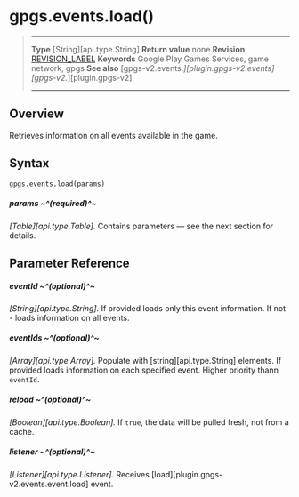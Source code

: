 # gpgs.events.load()

> --------------------- ------------------------------------------------------------------------------------------
> __Type__              [String][api.type.String]
> __Return value__      none
> __Revision__          [REVISION_LABEL](REVISION_URL)
> __Keywords__          Google Play Games Services, game network, gpgs
> __See also__          [gpgs-v2.events.*][plugin.gpgs-v2.events]
>                       [gpgs-v2.*][plugin.gpgs-v2]
> --------------------- ------------------------------------------------------------------------------------------

## Overview

Retrieves information on all events available in the game.

## Syntax

	gpgs.events.load(params)

##### params ~^(required)^~
_[Table][api.type.Table]._ Contains parameters — see the next section for details.

## Parameter Reference

##### eventId ~^(optional)^~
_[String][api.type.String]._ If provided loads only this event information. If not - loads information on all events.

##### eventIds ~^(optional)^~
_[Array][api.type.Array]._ Populate with [string][api.type.String] elements. If provided loads information on each specified event. Higher priority thann `eventId`.

##### reload ~^(optional)^~
_[Boolean][api.type.Boolean]._ If `true`, the data will be pulled fresh, not from a cache.

##### listener ~^(optional)^~
_[Listener][api.type.Listener]._ Receives [load][plugin.gpgs-v2.events.event.load] event.